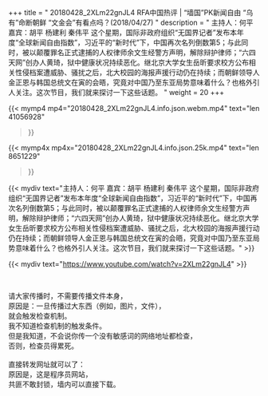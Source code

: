 +++
title = " 20180428_2XLm22gnJL4 RFA中国热评 |  “墙国”PK新闻自由 “乌有”命断朝鲜 “文金会”有看点吗？(2018/04/27) "
description = " 主持人：何平 嘉宾：胡平 杨建利 秦伟平  这个星期，国际非政府组织“无国界记者”发布本年度“全球新闻自由指数”，习近平的“新时代”下，中国再次名列倒数第5；与此同时，被以颠覆罪名正式逮捕的人权律师余文生经警方声明，解除辩护律师；“六四天网”创办人黄琦，狱中健康状况持续恶化。继北京大学女生岳昕要求校方公布相关性侵档案遭威胁、骚扰之后，北大校园的海报声援行动仍在持续；而朝鲜领导人金正恩与韩国总统文在寅的会晤，究竟对中国乃至东亚局势意味着什么？也格外引人关注。这次节目，我们就来探讨一下这些话题。 "
weight = 20
+++

{{< mymp4 mp4="20180428_2XLm22gnJL4.info.json.webm.mp4" 
text="len 41056928"
>}}

{{< mymp4x  mp4x="20180428_2XLm22gnJL4.info.json.25k.mp4"
text="len 8651229"
>}}


{{< mydiv text="主持人：何平 嘉宾：胡平 杨建利 秦伟平  这个星期，国际非政府组织“无国界记者”发布本年度“全球新闻自由指数”，习近平的“新时代”下，中国再次名列倒数第5；与此同时，被以颠覆罪名正式逮捕的人权律师余文生经警方声明，解除辩护律师；“六四天网”创办人黄琦，狱中健康状况持续恶化。继北京大学女生岳昕要求校方公布相关性侵档案遭威胁、骚扰之后，北大校园的海报声援行动仍在持续；而朝鲜领导人金正恩与韩国总统文在寅的会晤，究竟对中国乃至东亚局势意味着什么？也格外引人关注。这次节目，我们就来探讨一下这些话题。" >}}
<br>

{{< mydiv text="https://www.youtube.com/watch?v=2XLm22gnJL4" >}}


<br>

请大家传播时，不需要传播文件本身，<br>
原因是：一旦传播过大东西（例如，图片，文件），<br>
就会触发检查机制。<br>
我不知道检查机制的触发条件。<br>
但是我知道，不会说你传一个没有敏感词的网络地址都检查，<br>
否则，检查员得累死。<br><br>
直接转发网址就可以了：<br>
原因是，这是程序员网站，<br>
共匪不敢封锁，墙内可以直接下载。


